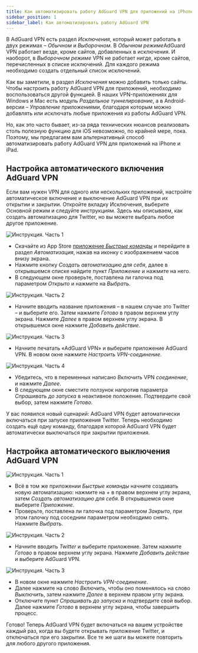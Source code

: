 ```yaml
---
title: Как автоматизировать работу AdGuard VPN для приложений на iPhone и iPad
sidebar_position: 1
sidebar_label: Как автоматизировать работу AdGuard VPN
---
```


В AdGuard VPN есть раздел *Исключения*, который может работать в двух режимах – *Обычном* и *Выборочном*. В *Обычном режиме*AdGuard VPN работает везде, кроме сайтов, добавленных в исключения. И наоборот, в *Выборочном режиме* VPN не работает нигде, кроме сайтов, перечисленных в списке исключений. Для каждого режима необходимо создать отдельный список исключений.

Как вы заметили, в раздел *Исключения* можно добавить только сайты. Чтобы настроить работу AdGuard VPN для приложений, необходимо воспользоваться другой функцией. В наших VPN-приложениях для Windows и Mac есть модуль *Раздельное туннелирование*, а в Android-версии – *Управление приложениями*, благодаря которым можно добавлять или исключать любые приложения из работы AdGuard VPN.

Но, как это часто бывает, из-за ряда технических нюансов реализовать столь полезную функцию для iOS невозможно, по крайней мере, пока. Поэтому, мы предлагаем вам альтернативный способ автоматизировать работу AdGuard VPN для приложений на iPhone и iPad.

## Настройка автоматического включения AdGuard VPN

Если вам нужен VPN для одного или нескольких приложений, настройте автоматическое включение и выключение AdGuard VPN при их открытии и закрытии. Откройте вкладку Исключения, выберите Основной режим и следуйте инструкциям. Здесь мы описываем, как создать автоматизацию для Twitter, но вы можете выбрать любое другое приложение.

![Инструкция. Часть 1](https://cdn.adtidy.org/public/Adguard/Blog/VPNauto/vpn_on1_ru.jpg)
* Скачайте из App Store [приложение *Быстрые команды*](https://apps.apple.com/ru/app/%D0%B1%D1%8B%D1%81%D1%82%D1%80%D1%8B%D0%B5-%D0%BA%D0%BE%D0%BC%D0%B0%D0%BD%D0%B4%D1%8B/id915249334) и перейдите в раздел *Автоматизация*, нажав на иконку с изображением часов внизу экрана.
* Нажмите кнопку *Создать автоматизацию для себя*, далее в открывшемся списке найдите пункт *Приложение* и нажмите на него.
* В следующем окне проверьте, поставлена ли галочка под параметром *Открыто* и нажмите на *Выбрать*.

![Инструкция. Часть 2](https://cdn.adtidy.org/public/Adguard/Blog/VPNauto/vpn_on2_ru.jpg)
* Начните вводить название приложения – в нашем случае это Twitter – и выберите его. Затем нажмите *Готово* в правом верхнем углу экрана. Нажмите *Далее* в правом верхнем углу экрана. В открывшемся окне нажмите *Добавить действие*.

![Инструкция. Часть 3](https://cdn.adtidy.org/public/Adguard/Blog/VPNauto/vpn_on3_ru.jpg)

* Начните печатать «AdGuard VPN» и выберите приложение AdGuard VPN. В новом окне нажмите *Настроить VPN-соединение*.

![Инструкция. Часть 4](https://cdn.adtidy.org/public/Adguard/Blog/VPNauto/vpn_on4_en.jpg)
* Убедитесь, что в переменных написано *Включить* VPN *соединение*, и нажмите *Далее*.
* В следующем окне сместите ползунок напротив параметра *Спрашивать до запуска* в неактивное положение. Подтвердите свой выбор, затем нажмите *Готово*.

У вас появился новый сценарий: AdGuard VPN будет автоматически включаться при запуске приложения Twitter. Теперь необходимо создать ещё одну команду, благодаря которой AdGuard VPN будет автоматически выключаться при закрытии приложения.

## Настройка автоматического выключения AdGuard VPN

![Инструкция. Часть 1](https://cdn.adtidy.org/public/Adguard/Blog/VPNauto/vpn_off1_en.jpg)
* Всё в том же приложении *Быстрые команды* начните создавать новую автоматизацию: нажмите на *+* в правом верхнем углу экрана, затем *Создать автоматизацию для себя*. В открывшемся окне выберите *Приложение*.
* Проверьте, поставлена ли галочка под параметром *Закрыто*, при этом галочку под соседним параметром необходимо снять. Нажмите *Выбрать*.

![Инструкция. Часть 2](https://cdn.adtidy.org/public/Adguard/Blog/VPNauto/vpn_off2_en.jpg)
* Начните вводить *Twitter* и выберите приложение. Затем нажмите *Готово* в правом верхнем углу экрана. Нажмите *Добавить действие* и выберите AdGuard VPN.

![Инструкция. Часть 3](https://cdn.adtidy.org/public/Adguard/Blog/VPNauto/vpn_off3_en.jpg)

* В новом окне нажмите *Настроить VPN-соединение*.
* Далее нажмите на слово *Включить*, чтобы оно поменялось на слово *Выключить*, затем нажмите *Далее* в верхнем правом углу экрана.
* Отключите пункт *Спрашивать до запуска* и подтвердите свой выбор. Далее нажмите *Готово* в верхнем углу экрана, чтобы завершить процесс.

Готово! Теперь AdGuard VPN будет включаться на вашем устройстве каждый раз, когда вы будете открывать приложение Twitter, и отключаться при его закрытии. Все те же шаги вы можете повторить для любого другого приложения.